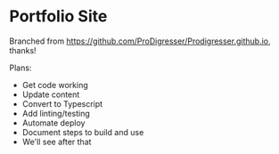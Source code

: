 # Portfolio Site

Branched from <https://github.com/ProDigresser/Prodigresser.github.io>, thanks!

Plans:

* Get code working
* Update content
* Convert to Typescript
* Add linting/testing
* Automate deploy
* Document steps to build and use
* We'll see after that
